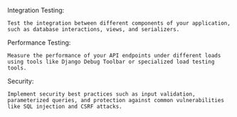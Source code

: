 Integration Testing:

    Test the integration between different components of your application, such as database interactions, views, and serializers.

Performance Testing:

    Measure the performance of your API endpoints under different loads using tools like Django Debug Toolbar or specialized load testing tools.

Security:

    Implement security best practices such as input validation, parameterized queries, and protection against common vulnerabilities like SQL injection and CSRF attacks.